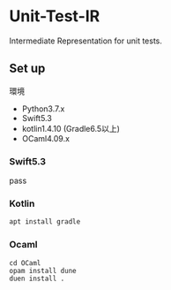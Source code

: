 # Unit-Test-IR

Intermediate Representation for unit tests.

## Set up

環境

- Python3.7.x
- Swift5.3
- kotlin1.4.10 (Gradle6.5以上)
- OCaml4.09.x

### Swift5.3

pass

### Kotlin

```bash
apt install gradle
```

### Ocaml

```
cd OCaml
opam install dune
duen install .
```
